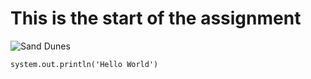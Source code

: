 # This is the start of the assignment
![Sand Dunes](https://cdn.pixabay.com/photo/2024/09/03/18/03/desert-9019840_1280.jpg)
```
system.out.println('Hello World')
```
